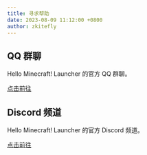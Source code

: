 ```yaml
---
title: 寻求帮助
date: 2023-08-09 11:12:00 +0800
author: zkitefly
---
```


## QQ 群聊

Hello Minecraft! Launcher 的官方 QQ 群聊。

[点击前往](/groups.html)

## Discord 频道

Hello Minecraft! Launcher 的官方 Discord 频道。

[点击前往](https://discord.gg/jVvC7HfM6U)
